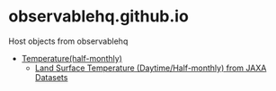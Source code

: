 # observablehq.github.io
Host objects from observablehq

- [Temperature(half-monthly)](./temperature.html)
  - [Land Surface Temperature \(Daytime/Half-monthly\) from JAXA Datasets](https://data.earth.jaxa.jp/ja/datasets/#/id/JAXA.G-Portal_GCOM-C.SGLI_standard.L3-LST.daytime.v3_global_half-monthly)
